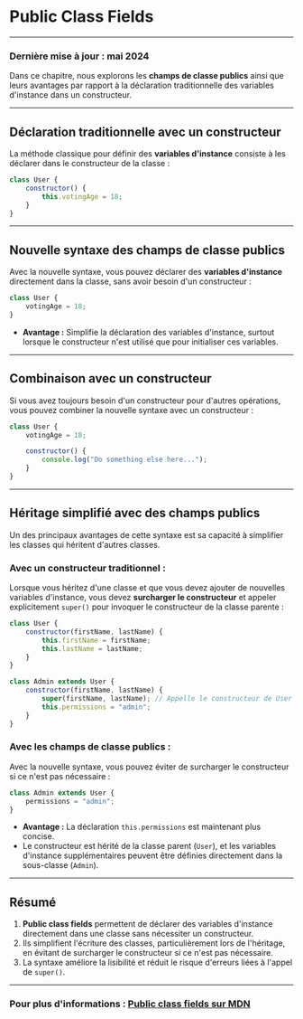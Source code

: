 # **Public Class Fields**

---

### **Dernière mise à jour : mai 2024**

Dans ce chapitre, nous explorons les **champs de classe publics** ainsi que leurs avantages par rapport à la déclaration traditionnelle des variables d'instance dans un constructeur.

---

## **Déclaration traditionnelle avec un constructeur**

La méthode classique pour définir des **variables d'instance** consiste à les déclarer dans le constructeur de la classe :

```javascript
class User {
    constructor() {
        this.votingAge = 18;
    }
}
```

---

## **Nouvelle syntaxe des champs de classe publics**

Avec la nouvelle syntaxe, vous pouvez déclarer des **variables d'instance** directement dans la classe, sans avoir besoin d'un constructeur :

```javascript
class User {
    votingAge = 18;
}
```

- **Avantage :** Simplifie la déclaration des variables d'instance, surtout lorsque le constructeur n'est utilisé que pour initialiser ces variables.

---

## **Combinaison avec un constructeur**

Si vous avez toujours besoin d'un constructeur pour d'autres opérations, vous pouvez combiner la nouvelle syntaxe avec un constructeur :

```javascript
class User {
    votingAge = 18;

    constructor() {
        console.log("Do something else here...");
    }
}
```

---

## **Héritage simplifié avec des champs publics**

Un des principaux avantages de cette syntaxe est sa capacité à simplifier les classes qui héritent d'autres classes.

### **Avec un constructeur traditionnel :**

Lorsque vous héritez d'une classe et que vous devez ajouter de nouvelles variables d'instance, vous devez **surcharger le constructeur** et appeler explicitement `super()` pour invoquer le constructeur de la classe parente :

```javascript
class User {
    constructor(firstName, lastName) {
        this.firstName = firstName;
        this.lastName = lastName;
    }
}

class Admin extends User {
    constructor(firstName, lastName) {
        super(firstName, lastName); // Appelle le constructeur de User
        this.permissions = "admin";
    }
}
```

### **Avec les champs de classe publics :**

Avec la nouvelle syntaxe, vous pouvez éviter de surcharger le constructeur si ce n'est pas nécessaire :

```javascript
class Admin extends User {
    permissions = "admin";
}
```

- **Avantage :** La déclaration `this.permissions` est maintenant plus concise.
- Le constructeur est hérité de la classe parent (`User`), et les variables d'instance supplémentaires peuvent être définies directement dans la sous-classe (`Admin`).

---

## **Résumé**

1. **Public class fields** permettent de déclarer des variables d'instance directement dans une classe sans nécessiter un constructeur.
2. Ils simplifient l'écriture des classes, particulièrement lors de l'héritage, en évitant de surcharger le constructeur si ce n'est pas nécessaire.
3. La syntaxe améliore la lisibilité et réduit le risque d'erreurs liées à l'appel de `super()`.

---

### **Pour plus d'informations :** [Public class fields sur MDN](https://developer.mozilla.org/en-US/docs/Web/JavaScript/Reference/Classes/Public_class_fields)
```